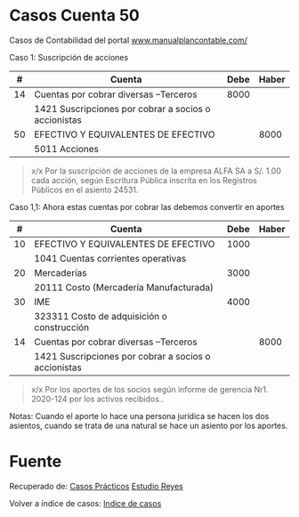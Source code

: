 # Casos Cuenta 50
Casos de Contabilidad del portal www.manualplancontable.com/

Caso 1: Suscripción de acciones

| # | Cuenta | Debe | Haber |
|--|--|--|--| 
| 14 | Cuentas por cobrar diversas –Terceros    | 8000 |  | 
|  | 1421 Suscripciones por cobrar a socios o accionistas    |  |  | 
| 50| EFECTIVO Y EQUIVALENTES DE EFECTIVO     |  | 8000 | 
| | 5011 Acciones     |  |  | 

> x/x Por la suscripción de acciones de la empresa ALFA SA a S/. 1.00 cada acción, según Escritura Pública inscrita en los Registros Públicos en el asiento 24531.

Caso 1,1: Ahora estas cuentas por cobrar las debemos convertir en aportes

| # | Cuenta | Debe | Haber |
|--|--|--|--|
| 10| EFECTIVO Y EQUIVALENTES DE EFECTIVO     | 1000 |  | 
| | 1041 Cuentas corrientes operativas     |  |  |  
| 20| Mercaderías     | 3000 |  | 
| | 20111 Costo (Mercadería Manufacturada)     |  |  | 
| 30| IME     | 4000 |  | 
| |323311 Costo de adquisición o construcción     |  |  | 
| 14 | Cuentas por cobrar diversas –Terceros    |  | 8000 | 
|  | 1421 Suscripciones por cobrar a socios o accionistas    |  |  | 

> x/x Por los aportes de los socios según informe de gerencia Nr1. 2020-124 por los activos recibidos..

Notas: Cuando el aporte lo hace una persona jurídica se hacen los dos asientos, cuando se trata de una natural se hace un asiento por los aportes.

# Fuente
Recuperado de:
[Casos Prácticos](https://es.slideshare.net/helmeraceroflores/asientos-contablescasospracticos-105066500)
[Estudio Reyes](https://guiatributariaperu.com/2019/09/01/pcge-2020-asiento-contable-%E2%9C%94%EF%B8%8Fcuenta-14-aporte-de-capital-en-bienes-muebles/)

Volver a índice de casos: [Indice de casos](../README.md) 
<!--stackedit_data:
eyJoaXN0b3J5IjpbLTE0NDk2NTg0MjEsMTEyMDU0MzY1NCwxNz
U2NTE0MjY4LC0xMzE2NTMwNjQxLC0xOTM1NzA2MTUsNjM0ODk3
NDE1LC0xNjk4MjUwOTM5LDEyODg3ODY1MzBdfQ==
-->